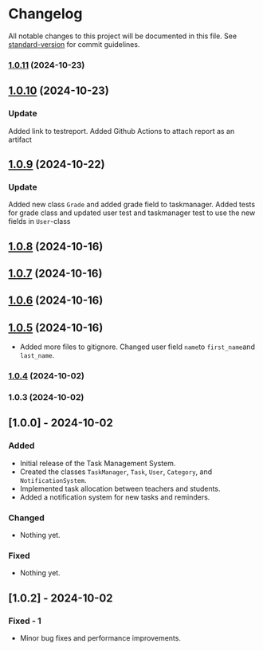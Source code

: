 # Changelog

All notable changes to this project will be documented in this file. See [standard-version](https://github.com/conventional-changelog/standard-version) for commit guidelines.

### [1.0.11](https://github.com/BeatrizSanssi/L2-Task-Manager/compare/v1.0.10...v1.0.11) (2024-10-23)

## [1.0.10](https://github.com/BeatrizSanssi/L2-Task-Manager/compare/v1.0.9...v1.0.10) (2024-10-23)

### Update

Added link to testreport. Added Github Actions to attach report as an artifact

## [1.0.9](https://github.com/BeatrizSanssi/L2-Task-Manager/compare/v1.0.8...v1.0.9) (2024-10-22)

### Update

Added new class `Grade` and added grade field to taskmanager. Added tests for grade class and updated user test and taskmanager test to use the new fields in `User`-class

## [1.0.8](https://github.com/BeatrizSanssi/L2-Task-Manager/compare/v1.0.7...v1.0.8) (2024-10-16)

## [1.0.7](https://github.com/BeatrizSanssi/L2-Task-Manager/compare/v1.0.6...v1.0.7) (2024-10-16)

## [1.0.6](https://github.com/BeatrizSanssi/L2-Task-Manager/compare/v1.0.5...v1.0.6) (2024-10-16)

## [1.0.5](https://github.com/BeatrizSanssi/L2-Task-Manager/compare/v1.0.4...v1.0.5) (2024-10-16)

- Added more files to gitignore. Changed user field `name`to `first_name`and `last_name`.

### [1.0.4](https://github.com/BeatrizSanssi/L2-Task-Manager/compare/v1.0.3...v1.0.4) (2024-10-02)

### 1.0.3 (2024-10-02)

## [1.0.0] - 2024-10-02

### Added

- Initial release of the Task Management System.
- Created the classes `TaskManager`, `Task`, `User`, `Category`, and `NotificationSystem`.
- Implemented task allocation between teachers and students.
- Added a notification system for new tasks and reminders.

### Changed

- Nothing yet.

### Fixed

- Nothing yet.

## [1.0.2] - 2024-10-02

### Fixed - 1

- Minor bug fixes and performance improvements.
